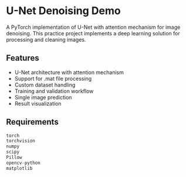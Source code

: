 # U-Net Denoising Demo

A PyTorch implementation of U-Net with attention mechanism for image denoising. This practice project implements a deep learning solution for processing and cleaning images.

## Features

- U-Net architecture with attention mechanism
- Support for .mat file processing
- Custom dataset handling
- Training and validation workflow
- Single image prediction
- Result visualization

## Requirements

```python
torch
torchvision
numpy
scipy
Pillow
opencv-python
matplotlib
